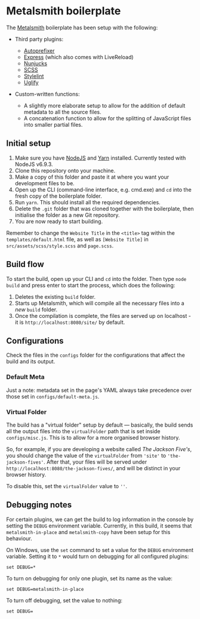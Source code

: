 # Metalsmith boilerplate

The [Metalsmith](http://metalsmith.io) boilerplate has been setup with the following:

- Third party plugins:
    - [Autoprefixer](https://github.com/postcss/autoprefixer)
    - [Express](https://github.com/chiefy/metalsmith-express) (which also comes with LiveReload)
    - [Nunjucks](https://mozilla.github.io/nunjucks/)
    - [SCSS](http://sass-lang.com/)
    - [Stylelint](https://stylelint.io/)
    - [Uglify](https://github.com/ksmithut/metalsmith-uglify)

- Custom-written functions:
    - A slightly more elaborate setup to allow for the addition of default metadata to all the source files.
    - A concatenation function to allow for the splitting of JavaScript files into smaller partial files.

## Initial setup

1. Make sure you have [NodeJS](http://nodejs.org) and [Yarn](http://yarnpkg.com/) installed. Currently tested with NodeJS v6.9.3.
2. Clone this repository onto your machine.
3. Make a copy of this folder and paste it at where you want your development files to be.
4. Open up the CLI (command-line interface, e.g. cmd.exe) and `cd` into the fresh copy of the boilerplate folder.
5. Run `yarn`. This should install all the required dependencies.
6. Delete the `.git` folder that was cloned together with the boilerplate, then initialise the folder as a new Git repository.
7. You are now ready to start building.

Remember to change the `Website Title` in the `<title>` tag within the `templates/default.html` file, as well as `[Website Title]` in `src/assets/scss/style.scss` and `page.scss`.

## Build flow

To start the build, open up your CLI and `cd` into the folder. Then type `node build` and press enter to start the process, which does the following:

1. Deletes the existing `build` folder.
2. Starts up Metalsmith, which will compile all the necessary files into a *new* `build` folder.
3. Once the compilation is complete, the files are served up on localhost - it is `http://localhost:8080/site/` by default.

## Configurations

Check the files in the `configs` folder for the configurations that affect the build and its output.

### Default Meta

Just a note: metadata set in the page's YAML always take precedence over those set in `configs/default-meta.js`.

### Virtual Folder

The build has a "virtual folder" setup by default — basically, the build sends all the output files into the `virtualFolder` path that is set inside `configs/misc.js`. This is to allow for a more organised browser history.

So, for example, if you are developing a website called *The Jackson Five's*, you should change the value of the `virtualFolder` from `'site'` to `'the-jackson-fives'`. After that, your files will be served under `http://localhost:8080/the-jackson-fives/`, and will be distinct in your browser history.

To disable this, set the `virtualFolder` value to `''`.

## Debugging notes

For certain plugins, we can get the build to log information in the console by setting the `DEBUG` environment variable. Currently, in this build, it seems that `metalsmith-in-place` and `metalsmith-copy` have been setup for this behaviour.

On Windows, use the `set` command to set a value for the `DEBUG` environment variable. Setting it to `*` would turn on debugging for all configured plugins:

    set DEBUG=*

To turn on debugging for only one plugin, set its name as the value:

    set DEBUG=metalsmith-in-place

To turn off debugging, set the value to nothing:

    set DEBUG=